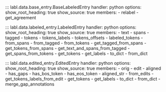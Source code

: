 ::: labl.data.base_entry.BaseLabeledEntry
    handler: python
    options:
      show_root_heading: true
      show_source: true
      members:
        - relabel
        - get_agreement

::: labl.data.labeled_entry.LabeledEntry
    handler: python
    options:
      show_root_heading: true
      show_source: true
      members:
        - text
        - spans
        - tagged
        - tokens
        - tokens_labels
        - tokens_offsets
        - labeled_tokens
        - from_spans
        - from_tagged
        - from_tokens
        - get_tagged_from_spans
        - get_tokens_from_spans
        - get_text_and_spans_from_tagged
        - get_spans_from_tokens
        - get_tokens
        - get_labels
        - to_dict
        - from_dict

::: labl.data.edited_entry.EditedEntry
    handler: python
    options:
      show_root_heading: true
      show_source: true
      members:
        - orig
        - edit
        - aligned
        - has_gaps
        - has_bos_token
        - has_eos_token
        - aligned_str
        - from_edits
        - get_tokens_labels_from_edit
        - get_tokens
        - get_labels
        - to_dict
        - from_dict
        - merge_gap_annotations
